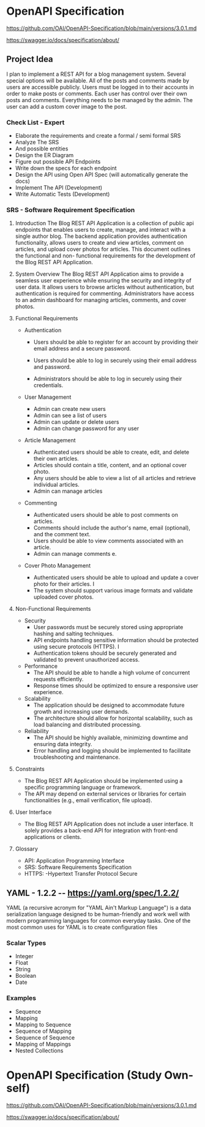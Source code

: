 # OpenAPI Specification

https://github.com/OAI/OpenAPI-Specification/blob/main/versions/3.0.1.md

https://swagger.io/docs/specification/about/

## Project Idea

I plan to implement a REST API for a blog management system. Several special options will be available. All of the posts and comments made by users are accessible publicly. Users must be logged in to their accounts in order to make posts or comments. Each user has control over their own posts and comments. Everything needs to be managed by the admin. The user can add a custom cover image to the post.

### Check List - Expert

- Elaborate the requirements and create a formal / semi formal SRS
- Analyze The SRS
- And possible entities
- Design the ER Diagram
- Figure out possible API Endpoints
- Write down the specs for each endpoint
- Design the API using Open API Spec (will automatically generate the docs)
- Implement The API (Development)
- Write Automatic Tests (Development)

### SRS - Software Requirement Specification

1. Introduction
   The Blog REST API Application is a collection of public api endpoints that enables users to create, manage, and interact with a single author blog. The backend application provides authentication functionality, allows users to create and view articles, comment on articles, and upload cover photos for articles. This document outlines the functional and non- functional requirements for the development of the Blog REST API Application.
2. System Overview
   The Blog REST API Application aims to provide a seamless user experience while ensuring the security and integrity of user data. It allows users to browse articles without authentication, but authentication is required for commenting. Administrators have access to an admin dashboard for managing articles, comments, and cover photos.
3. Functional Requirements

   - Authentication

     - Users should be able to register for an account by providing their email address and a secure password.

     - Users should be able to log in securely using their email address and password.
     - Administrators should be able to log in securely using their credentials.

   - User Management
     - Admin can create new users
     - Admin can see a list of users
     - Admin can update or delete users
     - Admin can change password for any user
   - Article Management

     - Authenticated users should be able to create, edit, and delete their own articles.
     - Articles should contain a title, content, and an optional cover photo.
     - Any users should be able to view a list of all articles and retrieve individual articles.
     - Admin can manage articles

   - Commenting
     - Authenticated users should be able to post comments on articles.
     - Comments should include the author's name, email (optional), and the comment text.
     - Users should be able to view comments associated with an article.
     - Admin can manage comments
       e.
   - Cover Photo Management
     - Authenticated users should be able to upload and update a cover photo for their
       articles.
       I
     - The system should support various image formats and validate uploaded cover
       photos.

4. Non-Functional Requirements
   - Security
     - User passwords must be securely stored using appropriate hashing and salting techniques.
     - API endpoints handling sensitive information should be protected using secure protocols (HTTPS).
       I
     - Authentication tokens should be securely generated and validated to prevent unauthorized access.
   - Performance
     - The API should be able to handle a high volume of concurrent requests efficiently.
     - Response times should be optimized to ensure a responsive user experience.
   - Scalability
     - The application should be designed to accommodate future growth and increasing user demands.
     - The architecture should allow for horizontal scalability, such as load balancing and distributed processing.
   - Reliability
     - The API should be highly available, minimizing downtime and ensuring data integrity.
     - Error handling and logging should be implemented to facilitate troubleshooting and maintenance.
5. Constraints
   - The Blog REST API Application should be implemented using a specific programming language or framework.
   - The API may depend on external services or libraries for certain functionalities (e.g., email verification, file upload).
6. User Interface
   - The Blog REST API Application does not include a user interface. It solely provides a back-end API for integration with front-end applications or clients.
7. Glossary
   - API: Application Programming Interface
   - SRS: Software Requirements Specification
   - HTTPS: -Hypertext Transfer Protocol Secure

## YAML - 1.2.2 -- https://yaml.org/spec/1.2.2/

YAML (a recursive acronym for "YAML Ain't Markup Language") is a data serialization language designed to be human-friendly and work well with modern programming languages for common everyday tasks.
One of the most common uses for YAML is to create configuration files

### Scalar Types

- Integer
- Float
- String
- Boolean
- Date

### Examples

- Sequence
- Mapping
- Mapping to Sequence
- Sequence of Mapping
- Sequence of Sequence
- Mapping of Mappings
- Nested Collections

# OpenAPI Specification (Study Own-self)

https://github.com/OAI/OpenAPI-Specification/blob/main/versions/3.0.1.md

https://swagger.io/docs/specification/about/
